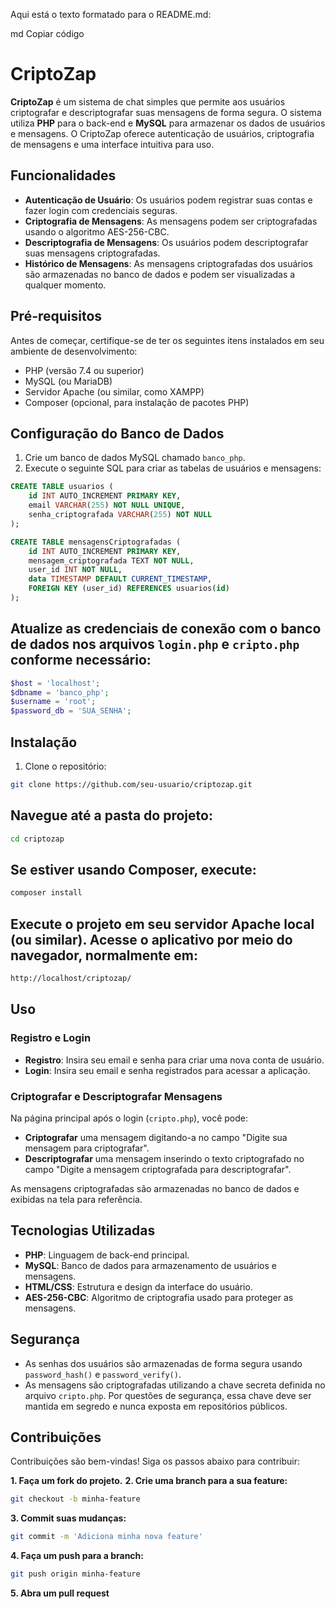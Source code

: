
Aqui está o texto formatado para o README.md:

md
Copiar código
# CriptoZap

**CriptoZap** é um sistema de chat simples que permite aos usuários criptografar e descriptografar suas mensagens de forma segura. O sistema utiliza **PHP** para o back-end e **MySQL** para armazenar os dados de usuários e mensagens. O CriptoZap oferece autenticação de usuários, criptografia de mensagens e uma interface intuitiva para uso.

## Funcionalidades

- **Autenticação de Usuário**: Os usuários podem registrar suas contas e fazer login com credenciais seguras.
- **Criptografia de Mensagens**: As mensagens podem ser criptografadas usando o algoritmo AES-256-CBC.
- **Descriptografia de Mensagens**: Os usuários podem descriptografar suas mensagens criptografadas.
- **Histórico de Mensagens**: As mensagens criptografadas dos usuários são armazenadas no banco de dados e podem ser visualizadas a qualquer momento.

## Pré-requisitos

Antes de começar, certifique-se de ter os seguintes itens instalados em seu ambiente de desenvolvimento:

- PHP (versão 7.4 ou superior)
- MySQL (ou MariaDB)
- Servidor Apache (ou similar, como XAMPP)
- Composer (opcional, para instalação de pacotes PHP)

## Configuração do Banco de Dados

1. Crie um banco de dados MySQL chamado `banco_php`.
2. Execute o seguinte SQL para criar as tabelas de usuários e mensagens:

```sql
CREATE TABLE usuarios (
    id INT AUTO_INCREMENT PRIMARY KEY,
    email VARCHAR(255) NOT NULL UNIQUE,
    senha_criptografada VARCHAR(255) NOT NULL
);

CREATE TABLE mensagensCriptografadas (
    id INT AUTO_INCREMENT PRIMARY KEY,
    mensagem_criptografada TEXT NOT NULL,
    user_id INT NOT NULL,
    data TIMESTAMP DEFAULT CURRENT_TIMESTAMP,
    FOREIGN KEY (user_id) REFERENCES usuarios(id)
);
````
## Atualize as credenciais de conexão com o banco de dados nos arquivos `login.php` e `cripto.php` conforme necessário:

```php
$host = 'localhost';
$dbname = 'banco_php';
$username = 'root';
$password_db = 'SUA_SENHA';
````


## Instalação

1. Clone o repositório:

```bash
git clone https://github.com/seu-usuario/criptozap.git
````

## Navegue até a pasta do projeto:

```bash
cd criptozap
````

## Se estiver usando Composer, execute:

```bash
composer install
````


## Execute o projeto em seu servidor Apache local (ou similar). Acesse o aplicativo por meio do navegador, normalmente em:

```bash
http://localhost/criptozap/
````


## Uso

### Registro e Login

- **Registro**: Insira seu email e senha para criar uma nova conta de usuário.
- **Login**: Insira seu email e senha registrados para acessar a aplicação.

### Criptografar e Descriptografar Mensagens

Na página principal após o login (`cripto.php`), você pode:

- **Criptografar** uma mensagem digitando-a no campo "Digite sua mensagem para criptografar".
- **Descriptografar** uma mensagem inserindo o texto criptografado no campo "Digite a mensagem criptografada para descriptografar".

As mensagens criptografadas são armazenadas no banco de dados e exibidas na tela para referência.

## Tecnologias Utilizadas

- **PHP**: Linguagem de back-end principal.
- **MySQL**: Banco de dados para armazenamento de usuários e mensagens.
- **HTML/CSS**: Estrutura e design da interface do usuário.
- **AES-256-CBC**: Algoritmo de criptografia usado para proteger as mensagens.

## Segurança

- As senhas dos usuários são armazenadas de forma segura usando `password_hash()` e `password_verify()`.
- As mensagens são criptografadas utilizando a chave secreta definida no arquivo `cripto.php`. Por questões de segurança, essa chave deve ser mantida em segredo e nunca exposta em repositórios públicos.

## Contribuições

Contribuições são bem-vindas! Siga os passos abaixo para contribuir:

**1. Faça um fork do projeto.**
**2. Crie uma branch para a sua feature:**

```bash
git checkout -b minha-feature
````

**3. Commit suas mudanças:**

```bash
git commit -m 'Adiciona minha nova feature'
````
**4. Faça um push para a branch:**

```bash
git push origin minha-feature
````

**5. Abra um pull request**

   

